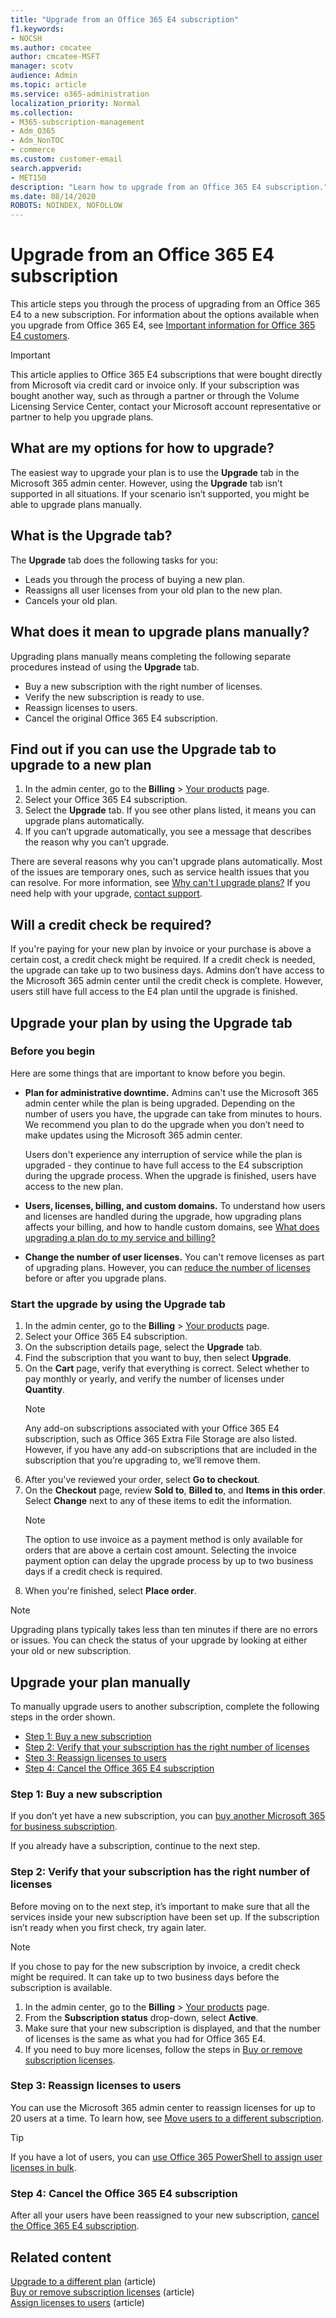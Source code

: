 ```yaml
---
title: "Upgrade from an Office 365 E4 subscription"
f1.keywords:
- NOCSH
ms.author: cmcatee
author: cmcatee-MSFT
manager: scotv
audience: Admin
ms.topic: article
ms.service: o365-administration
localization_priority: Normal
ms.collection: 
- M365-subscription-management
- Adm_O365
- Adm_NonTOC
- commerce
ms.custom: customer-email
search.appverid:
- MET150
description: "Learn how to upgrade from an Office 365 E4 subscription."
ms.date: 08/14/2020
ROBOTS: NOINDEX, NOFOLLOW
---
```


# Upgrade from an Office 365 E4 subscription

This article steps you through the process of upgrading from an Office 365 E4 to a new subscription. For information about the options available when you upgrade from Office 365 E4, see [Important information for Office 365 E4 customers](important-information-e4.md).

> [!IMPORTANT]
> This article applies to Office 365 E4 subscriptions that were bought directly from Microsoft via credit card or invoice only. If your subscription was bought another way, such as through a partner or through the Volume Licensing Service Center, contact your Microsoft account representative or partner to help you upgrade plans.

## What are my options for how to upgrade?

The easiest way to upgrade your plan is to use the **Upgrade** tab in the Microsoft 365 admin center. However, using the **Upgrade** tab isn’t supported in all situations. If your scenario isn’t supported, you might be able to upgrade plans manually.

## What is the Upgrade tab?

The **Upgrade** tab does the following tasks for you:

- Leads you through the process of buying a new plan.
- Reassigns all user licenses from your old plan to the new plan.
- Cancels your old plan.

## What does it mean to upgrade plans manually?

Upgrading plans manually means completing the following separate procedures instead of using the **Upgrade** tab.

- Buy a new subscription with the right number of licenses.
- Verify the new subscription is ready to use.
- Reassign licenses to users.
- Cancel the original Office 365 E4 subscription.

## Find out if you can use the Upgrade tab to upgrade to a new plan

1. In the admin center, go to the **Billing** > <a href="https://go.microsoft.com/fwlink/p/?linkid=842054" target="_blank">Your products</a> page.
2. Select your Office 365 E4 subscription.
3. Select the **Upgrade** tab. If you see other plans listed, it means you can upgrade plans automatically.
4. If you can’t upgrade automatically, you see a message that describes the reason why you can’t upgrade.

There are several reasons why you can't upgrade plans automatically. Most of the issues are temporary ones, such as service health issues that you can resolve. For more information, see [Why can't I upgrade plans?](upgrade-to-different-plan.md#why-cant-i-upgrade-plans) If you need help with your upgrade, [contact support](../../admin/contact-support-for-business-products.md).

## Will a credit check be required?

If you're paying for your new plan by invoice or your purchase is above a certain cost, a credit check might be required. If a credit check is needed, the upgrade can take up to two business days. Admins don’t have access to the Microsoft 365 admin center until the credit check is complete. However, users still have full access to the E4 plan until the upgrade is finished.

## Upgrade your plan by using the Upgrade tab

### Before you begin

Here are some things that are important to know before you begin.

- **Plan for administrative downtime.** Admins can't use the Microsoft 365 admin center while the plan is being upgraded. Depending on the number of users you have, the upgrade can take from minutes to hours. We recommend you plan to do the upgrade when you don’t need to make updates using the Microsoft 365 admin center.

    Users don't experience any interruption of service while the plan is upgraded - they continue to have full access to the E4 subscription during the upgrade process. When the upgrade is finished, users have access to the new plan.
- **Users, licenses, billing, and custom domains.** To understand how users and licenses are handled during the upgrade, how upgrading plans affects your billing, and how to handle custom domains, see [What does upgrading a plan do to my service and billing?](upgrade-to-different-plan.md#what-does-upgrading-a-plan-do-to-my-service-and-billing)
- **Change the number of user licenses.** You can't remove licenses as part of upgrading plans. However, you can [reduce the number of licenses](../licenses/buy-licenses.md) before or after you upgrade plans.

### Start the upgrade by using the Upgrade tab

1. In the admin center, go to the **Billing** > <a href="https://go.microsoft.com/fwlink/p/?linkid=842054" target="_blank">Your products</a> page.
2. Select your Office 365 E4 subscription.
3. On the subscription details page, select the **Upgrade** tab.
4. Find the subscription that you want to buy, then select **Upgrade**.
5. On the **Cart** page, verify that everything is correct. Select whether to pay monthly or yearly, and verify the number of licenses under **Quantity**.
    > [!NOTE]
    > Any add-on subscriptions associated with your Office 365 E4 subscription, such as Office 365 Extra File Storage are also listed. However, if you have any add-on subscriptions that are included in the subscription that you’re upgrading to, we’ll remove them.
6. After you've reviewed your order, select **Go to checkout**.
7. On the **Checkout** page, review **Sold to**, **Billed to**, and **Items in this order**. Select **Change** next to any of these items to edit the information.
    > [!NOTE]
    > The option to use invoice as a payment method is only available for orders that are above a certain cost amount. Selecting the invoice payment option can delay the upgrade process by up to two business days if a credit check is required.
8. When you're finished, select **Place order**.

> [!NOTE]
> Upgrading plans typically takes less than ten minutes if there are no errors or issues. You can check the status of your upgrade by looking at either your old or new subscription.

## Upgrade your plan manually

To manually upgrade users to another subscription, complete the following steps in the order shown.

- [Step 1: Buy a new subscription](#step-1-buy-a-new-subscription)
- [Step 2: Verify that your subscription has the right number of licenses](#step-2-verify-that-your-subscription-has-the-right-number-of-licenses)
- [Step 3: Reassign licenses to users](#step-3-reassign-licenses-to-users)
- [Step 4: Cancel the Office 365 E4 subscription](#step-4-cancel-the-office-365-e4-subscription)

### Step 1: Buy a new subscription

If you don’t yet have a new subscription, you can [buy another Microsoft 365 for business subscription](../buy-another-subscription.md).

If you already have a subscription, continue to the next step.

### Step 2: Verify that your subscription has the right number of licenses

Before moving on to the next step, it’s important to make sure that all the services inside your new subscription have been set up. If the subscription isn’t ready when you first check, try again later.

> [!NOTE]
> If you chose to pay for the new subscription by invoice, a credit check might be required. It can take up to two business days before the subscription is available.

1. In the admin center, go to the **Billing** > <a href="https://go.microsoft.com/fwlink/p/?linkid=842054" target="_blank">Your products</a> page.
2. From the **Subscription status** drop-down, select **Active**.
3. Make sure that your new subscription is displayed, and that the number of licenses is the same as what you had for Office 365 E4.
4. If you need to buy more licenses, follow the steps in [Buy or remove subscription licenses](../licenses/buy-licenses.md).

### Step 3: Reassign licenses to users

You can use the Microsoft 365 admin center to reassign licenses for up to 20 users at a time. To learn how, see [Move users to a different subscription](move-users-different-subscription.md).

> [!TIP]
> If you have a lot of users, you can [use Office 365 PowerShell to assign user licenses in bulk](https://docs.microsoft.com/office365/enterprise/powershell/assign-licenses-to-user-accounts-with-office-365-powershell).

### Step 4: Cancel the Office 365 E4 subscription

After all your users have been reassigned to your new subscription, [cancel the Office 365 E4 subscription](cancel-your-subscription.md).

## Related content

[Upgrade to a different plan](upgrade-to-different-plan.md) (article)\
[Buy or remove subscription licenses](../licenses/buy-licenses.md) (article)\
[Assign licenses to users](../../admin/manage/assign-licenses-to-users.md) (article)
